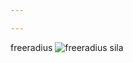 ```yaml
---

---
```

freeradius
![freeradius sila](https://github.com/asmarfil/laporan/assets/156057446/fb52a2e7-981f-42d0-b70c-da25d17417fe)
